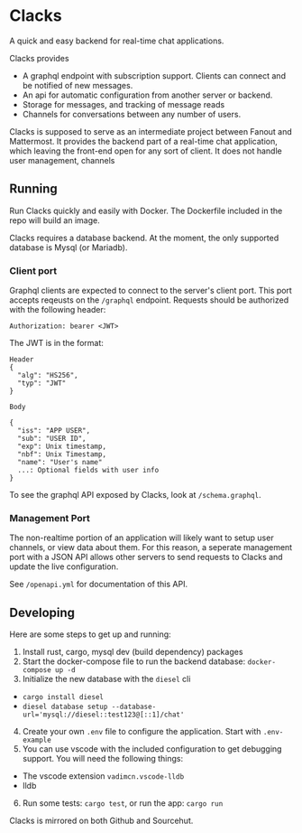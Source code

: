 # Clacks

A quick and easy backend for real-time chat applications.

Clacks provides
- A graphql endpoint with subscription support. Clients can connect and be notified of new messages.
- An api for automatic configuration from another server or backend.
- Storage for messages, and tracking of message reads
- Channels for conversations between any number of users.

Clacks is supposed to serve as an intermediate project between Fanout and Mattermost. It provides the backend
part of a real-time chat application, which leaving the front-end open for any sort of client. It does not
handle user management, channels

## Running
Run Clacks quickly and easily with Docker. The Dockerfile included in the repo will build an image.

Clacks requires a database backend. At the moment, the only supported database is Mysql (or Mariadb).

### Client port
Graphql clients are expected to connect to the server's client port. This port accepts reqeusts on the `/graphql` endpoint.
Requests should be authorized with the following header:
```
Authorization: bearer <JWT>
```
The JWT is in the format:
```
Header
{
  "alg": "HS256",
  "typ": "JWT"
}

Body

{
  "iss": "APP USER",
  "sub": "USER ID",
  "exp": Unix timestamp,
  "nbf": Unix Timestamp,
  "name": "User's name"
  ...: Optional fields with user info
}
```

To see the graphql API exposed by Clacks, look at `/schema.graphql`.

### Management Port
The non-realtime portion of an application will likely want to setup user channels, or view data about them. For this reason,
a seperate management port with a JSON API allows other servers to send requests to Clacks and update the live configuration.

See `/openapi.yml` for documentation of this API.

## Developing

Here are some steps to get up and running:
1. Install rust, cargo, mysql dev (build dependency) packages
2. Start the docker-compose file to run the backend database: `docker-compose up -d`
3. Initialize the new database with the `diesel` cli
  - `cargo install diesel`
  - `diesel database setup --database-url='mysql://diesel::test123@[::1]/chat'`
4. Create your own `.env` file to configure the application. Start with `.env-example`
5. You can use vscode with the included configuration to get debugging support. You will need the following things:
  - The vscode extension `vadimcn.vscode-lldb`
  - lldb
6. Run some tests: `cargo test`, or run the app: `cargo run`

Clacks is mirrored on both Github and Sourcehut.